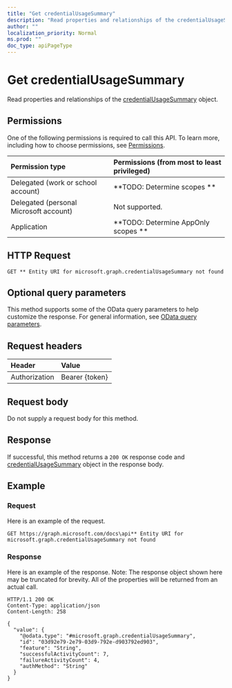 ```yaml
---
title: "Get credentialUsageSummary"
description: "Read properties and relationships of the credentialUsageSummary object."
author: ""
localization_priority: Normal
ms.prod: ""
doc_type: apiPageType
---
```


# Get credentialUsageSummary

Read properties and relationships of the [credentialUsageSummary](../resources/credentialusagesummary.md) object.

## Permissions
One of the following permissions is required to call this API. To learn more, including how to choose permissions, see [Permissions](/concepts/permissions-reference.md).

|Permission type|Permissions (from most to least privileged)|
|:---|:---|
|Delegated (work or school account)|**TODO: Determine scopes **|
|Delegated (personal Microsoft account)|Not supported.|
|Application|**TODO: Determine AppOnly scopes **|

## HTTP Request
<!-- {
  "blockType": "ignored"
}
-->
``` http
GET ** Entity URI for microsoft.graph.credentialUsageSummary not found
```

## Optional query parameters
This method supports some of the OData query parameters to help customize the response. For general information, see [OData query parameters](/graph/query-parameters).

## Request headers
|Header|Value|
|:---|:---|
|Authorization|Bearer {token}|

## Request body
Do not supply a request body for this method.

## Response
If successful, this method returns a `200 OK` response code and [credentialUsageSummary](../resources/credentialusagesummary.md) object in the response body.

## Example

### Request
Here is an example of the request.
<!-- {
  "blockType": "request",
  "name": "get_credentialusagesummary"
}
-->
``` http
GET https://graph.microsoft.com/docs\api** Entity URI for microsoft.graph.credentialUsageSummary not found
```

### Response
Here is an example of the response. Note: The response object shown here may be truncated for brevity. All of the properties will be returned from an actual call.
<!-- {
  "blockType": "response",
  "truncated": true,
  "@odata.type": "microsoft.graph.credentialUsageSummary"
}
-->
``` http
HTTP/1.1 200 OK
Content-Type: application/json
Content-Length: 258

{
  "value": {
    "@odata.type": "#microsoft.graph.credentialUsageSummary",
    "id": "03d92e79-2e79-03d9-792e-d903792ed903",
    "feature": "String",
    "successfulActivityCount": 7,
    "failureActivityCount": 4,
    "authMethod": "String"
  }
}
```

